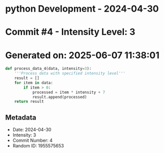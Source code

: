 ﻿# python Development - 2024-04-30
# Commit #4 - Intensity Level: 3
# Generated on: 2025-06-07 11:38:01
```python
def process_data_4(data, intensity=3):
    '''Process data with specified intensity level'''
    result = []
    for item in data:
        if item > 0:
            processed = item * intensity + 7
            result.append(processed)
    return result
```
## Metadata
- Date: 2024-04-30
- Intensity: 3
- Commit Number: 4
- Random ID: 1955575653
